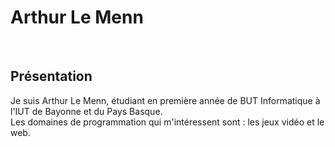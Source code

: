 <p align = "center">
  <samp>
    <h1> Arthur Le Menn </h1>
  </samp>
  <br>
  <h2> Présentation </h2>
  <p> Je suis Arthur Le Menn, étudiant en première année de BUT Informatique à l'IUT de Bayonne et du Pays Basque. <br>
  Les domaines de programmation qui m'intéressent sont : les jeux vidéo et le web. </p>
  
  
</p>

